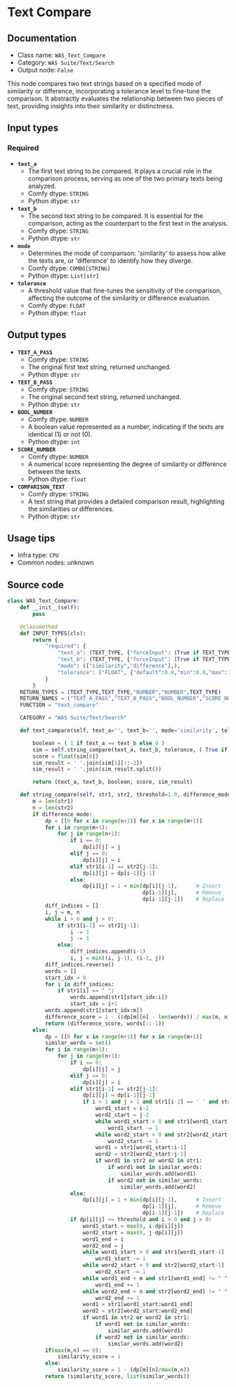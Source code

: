 # Text Compare
## Documentation
- Class name: `WAS_Text_Compare`
- Category: `WAS Suite/Text/Search`
- Output node: `False`

This node compares two text strings based on a specified mode of similarity or difference, incorporating a tolerance level to fine-tune the comparison. It abstractly evaluates the relationship between two pieces of text, providing insights into their similarity or distinctness.
## Input types
### Required
- **`text_a`**
    - The first text string to be compared. It plays a crucial role in the comparison process, serving as one of the two primary texts being analyzed.
    - Comfy dtype: `STRING`
    - Python dtype: `str`
- **`text_b`**
    - The second text string to be compared. It is essential for the comparison, acting as the counterpart to the first text in the analysis.
    - Comfy dtype: `STRING`
    - Python dtype: `str`
- **`mode`**
    - Determines the mode of comparison: 'similarity' to assess how alike the texts are, or 'difference' to identify how they diverge.
    - Comfy dtype: `COMBO[STRING]`
    - Python dtype: `List[str]`
- **`tolerance`**
    - A threshold value that fine-tunes the sensitivity of the comparison, affecting the outcome of the similarity or difference evaluation.
    - Comfy dtype: `FLOAT`
    - Python dtype: `float`
## Output types
- **`TEXT_A_PASS`**
    - Comfy dtype: `STRING`
    - The original first text string, returned unchanged.
    - Python dtype: `str`
- **`TEXT_B_PASS`**
    - Comfy dtype: `STRING`
    - The original second text string, returned unchanged.
    - Python dtype: `str`
- **`BOOL_NUMBER`**
    - Comfy dtype: `NUMBER`
    - A boolean value represented as a number, indicating if the texts are identical (1) or not (0).
    - Python dtype: `int`
- **`SCORE_NUMBER`**
    - Comfy dtype: `NUMBER`
    - A numerical score representing the degree of similarity or difference between the texts.
    - Python dtype: `float`
- **`COMPARISON_TEXT`**
    - Comfy dtype: `STRING`
    - A text string that provides a detailed comparison result, highlighting the similarities or differences.
    - Python dtype: `str`
## Usage tips
- Infra type: `CPU`
- Common nodes: unknown


## Source code
```python
class WAS_Text_Compare:
    def __init__(self):
        pass

    @classmethod
    def INPUT_TYPES(cls):
        return {
            "required": {
                "text_a": (TEXT_TYPE, {"forceInput": (True if TEXT_TYPE == 'STRING' else False)}),
                "text_b": (TEXT_TYPE, {"forceInput": (True if TEXT_TYPE == 'STRING' else False)}),
                "mode": (["similarity","difference"],),
                "tolerance": ("FLOAT", {"default":0.0,"min":0.0,"max":1.0,"step":0.01}),
            }
        }
    RETURN_TYPES = (TEXT_TYPE,TEXT_TYPE,"NUMBER","NUMBER",TEXT_TYPE)
    RETURN_NAMES = ("TEXT_A_PASS","TEXT_B_PASS","BOOL_NUMBER","SCORE_NUMBER","COMPARISON_TEXT")
    FUNCTION = "text_compare"

    CATEGORY = "WAS Suite/Text/Search"

    def text_compare(self, text_a='', text_b='', mode='similarity', tolerance=0.0):

        boolean = ( 1 if text_a == text_b else 0 )
        sim = self.string_compare(text_a, text_b, tolerance, ( True if mode == 'difference' else False ))
        score = float(sim[0])
        sim_result = ' '.join(sim[1][::-1])
        sim_result = ' '.join(sim_result.split())

        return (text_a, text_b, boolean, score, sim_result)

    def string_compare(self, str1, str2, threshold=1.0, difference_mode=False):
        m = len(str1)
        n = len(str2)
        if difference_mode:
            dp = [[0 for x in range(n+1)] for x in range(m+1)]
            for i in range(m+1):
                for j in range(n+1):
                    if i == 0:
                        dp[i][j] = j
                    elif j == 0:
                        dp[i][j] = i
                    elif str1[i-1] == str2[j-1]:
                        dp[i][j] = dp[i-1][j-1]
                    else:
                        dp[i][j] = 1 + min(dp[i][j-1],      # Insert
                                           dp[i-1][j],      # Remove
                                           dp[i-1][j-1])    # Replace
            diff_indices = []
            i, j = m, n
            while i > 0 and j > 0:
                if str1[i-1] == str2[j-1]:
                    i -= 1
                    j -= 1
                else:
                    diff_indices.append(i-1)
                    i, j = min((i, j-1), (i-1, j))
            diff_indices.reverse()
            words = []
            start_idx = 0
            for i in diff_indices:
                if str1[i] == " ":
                    words.append(str1[start_idx:i])
                    start_idx = i+1
            words.append(str1[start_idx:m])
            difference_score = 1 - ((dp[m][n] - len(words)) / max(m, n))
            return (difference_score, words[::-1])
        else:
            dp = [[0 for x in range(n+1)] for x in range(m+1)]
            similar_words = set()
            for i in range(m+1):
                for j in range(n+1):
                    if i == 0:
                        dp[i][j] = j
                    elif j == 0:
                        dp[i][j] = i
                    elif str1[i-1] == str2[j-1]:
                        dp[i][j] = dp[i-1][j-1]
                        if i > 1 and j > 1 and str1[i-2] == ' ' and str2[j-2] == ' ':
                            word1_start = i-2
                            word2_start = j-2
                            while word1_start > 0 and str1[word1_start-1] != " ":
                                word1_start -= 1
                            while word2_start > 0 and str2[word2_start-1] != " ":
                                word2_start -= 1
                            word1 = str1[word1_start:i-1]
                            word2 = str2[word2_start:j-1]
                            if word1 in str2 or word2 in str1:
                                if word1 not in similar_words:
                                    similar_words.add(word1)
                                if word2 not in similar_words:
                                    similar_words.add(word2)
                    else:
                        dp[i][j] = 1 + min(dp[i][j-1],      # Insert
                                           dp[i-1][j],      # Remove
                                           dp[i-1][j-1])    # Replace
                    if dp[i][j] <= threshold and i > 0 and j > 0:
                        word1_start = max(0, i-dp[i][j])
                        word2_start = max(0, j-dp[i][j])
                        word1_end = i
                        word2_end = j
                        while word1_start > 0 and str1[word1_start-1] != " ":
                            word1_start -= 1
                        while word2_start > 0 and str2[word2_start-1] != " ":
                            word2_start -= 1
                        while word1_end < m and str1[word1_end] != " ":
                            word1_end += 1
                        while word2_end < n and str2[word2_end] != " ":
                            word2_end += 1
                        word1 = str1[word1_start:word1_end]
                        word2 = str2[word2_start:word2_end]
                        if word1 in str2 or word2 in str1:
                            if word1 not in similar_words:
                                similar_words.add(word1)
                            if word2 not in similar_words:
                                similar_words.add(word2)
            if(max(m,n) == 0):
                similarity_score = 1
            else:
                similarity_score = 1 - (dp[m][n]/max(m,n))
            return (similarity_score, list(similar_words))

```
